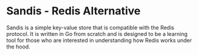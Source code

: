 # Sandis - Redis Alternative

Sandis is a simple key-value store that is compatible with the Redis protocol. It is written in Go from scratch and is designed to be a learning tool for those who are interested in understanding how Redis works under the hood.
